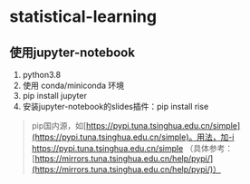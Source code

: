 # statistical-learning

## 使用jupyter-notebook

1. python3.8
1. 使用 conda/miniconda 环境
1. pip install jupyter
1. 安装jupyter-notebook的slides插件：pip install rise

> pip国内源，如[https://pypi.tuna.tsinghua.edu.cn/simple](https://pypi.tuna.tsinghua.edu.cn/simple)。用法，加-i https://pypi.tuna.tsinghua.edu.cn/simple
（具体参考：[https://mirrors.tuna.tsinghua.edu.cn/help/pypi/](https://mirrors.tuna.tsinghua.edu.cn/help/pypi/)）
